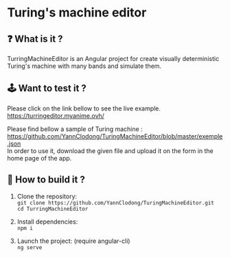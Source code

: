 # Turing's machine editor

## ❓ What is it ?
TurringMachineEditor is an Angular project for create visually deterministic Turing's machine with many bands and simulate them.

## 🕹️ Want to test it ?

Please click on the link bellow to see the live example.<br>
https://turringeditor.myanime.ovh/

Please find bellow a sample of Turing machine : <br>
https://github.com/YannClodong/TuringMachineEditor/blob/master/exemple.json<br>
In order to use it, download the given file and upload it on the form in the home page of the app.

## 🚀 How to build it ?

1. Clone the repository: <br>
``git clone https://github.com/YannClodong/TuringMachineEditor.git``<br>
``cd TurringMachineEditor``

2. Install dependencies: <br>
``npm i``

3. Launch the project: (require angular-cli) <br>
``ng serve``
